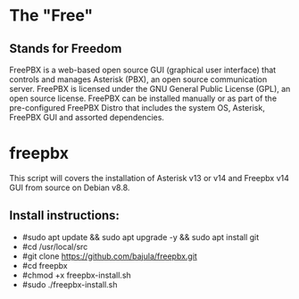 # The "Free"
## Stands for Freedom

FreePBX is a web-based open source GUI (graphical user interface) that controls and manages Asterisk (PBX), an open source communication server. FreePBX is licensed under the GNU General Public License (GPL), an open source license. FreePBX can be installed manually or as part of the pre-configured FreePBX Distro that includes the system OS, Asterisk, FreePBX GUI and assorted dependencies.

# freepbx
This script will covers the installation of Asterisk v13 or v14 and Freepbx v14 GUI from source on Debian v8.8. 

## Install instructions: 
* #sudo apt update && sudo apt upgrade -y && sudo apt install git 
* #cd /usr/local/src 
* #git clone https://github.com/bajula/freepbx.git
* #cd freepbx
* #chmod +x freepbx-install.sh
* #sudo ./freepbx-install.sh


